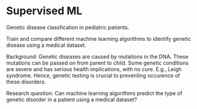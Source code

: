 # Supervised ML
Genetic disease classfication in pediatric patients.

Train and compare different machine learning algorithms to identify genetic disease using a medical dataset.

Background: 
Genetic diseases are caused by mutations in the DNA. These mutations can be passed on from parent to child.
Some genetic conditions are severe and has serious health implications, with no cure. E.g., Leigh syndrome.
Hence, genetic testing is crucial to preventing occurence of these disorders.

Research question: Can machine learning algorithms predict the type of genetic disorder in a patient using a medical dataset?

